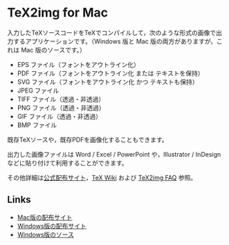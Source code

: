 # TeX2img for Mac

入力したTeXソースコードをTeXでコンパイルして，次のような形式の画像で出力するアプリケーションです。（Windows 版と Mac 版の両方がありますが，これは Mac 版のソースです。）

- EPS ファイル（フォントをアウトライン化）
- PDF ファイル（フォントをアウトライン化 または テキストを保持）
- SVG ファイル（フォントをアウトライン化 かつ テキストも保持）
- JPEG ファイル
- TIFF ファイル（透過・非透過）
- PNG ファイル（透過・非透過）
- GIF ファイル（透過・非透過）
- BMP ファイル

既存TeXソースや，既存PDFを画像化することもできます。

出力した画像ファイルは Word / Excel / PowerPoint や，Illustrator / InDesign などに貼り付けて利用することができます。

その他詳細は[公式配布サイト](http://island.geocities.jp/loveinequality/)，[TeX Wiki](http://oku.edu.mie-u.ac.jp/~okumura/texwiki/?TeX2img) および [TeX2img FAQ](http://oku.edu.mie-u.ac.jp/~okumura/texwiki/?TeX2img%20FAQ) 参照。

## Links
- [Mac版の配布サイト](http://island.geocities.jp/loveinequality/)
- [Windows版の配布サイト](http://www.math.sci.hokudai.ac.jp/~abenori/soft/#TEX2IMG)
- [Windows版のソース](https://github.com/abenori/TeX2img)

